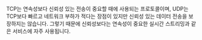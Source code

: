 
TCP는 연속성보다 신뢰성 있는 전송이 중요할 때에 사용되는 프로토콜이며, UDP는 TCP보다 빠르고 네트워크 부하가 적다는 장점이 있지만 신뢰성 있는 데이터 전송을 보장하지는 않습니다. 그렇기 때문에 신뢰성보다는 연속성이 중요한 실시간 스트리밍과 같은 서비스에 자주 사용됩니다.
